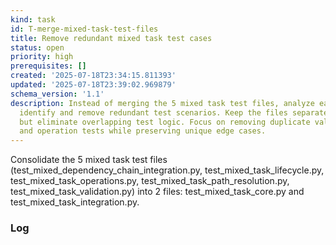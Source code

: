 ```yaml
---
kind: task
id: T-merge-mixed-task-test-files
title: Remove redundant mixed task test cases
status: open
priority: high
prerequisites: []
created: '2025-07-18T23:34:15.811393'
updated: '2025-07-18T23:39:02.969879'
schema_version: '1.1'
description: Instead of merging the 5 mixed task test files, analyze each file to
  identify and remove redundant test scenarios. Keep the files separate for maintainability
  but eliminate overlapping test logic. Focus on removing duplicate validation, workflow,
  and operation tests while preserving unique edge cases.
---
```

Consolidate the 5 mixed task test files (test_mixed_dependency_chain_integration.py, test_mixed_task_lifecycle.py, test_mixed_task_operations.py, test_mixed_task_path_resolution.py, test_mixed_task_validation.py) into 2 files: test_mixed_task_core.py and test_mixed_task_integration.py.

### Log

